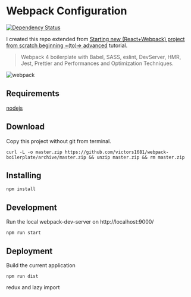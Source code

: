 # Webpack Configuration
[![Dependency Status](https://david-dm.org/victors1681/webpack-boilerplate.svg)](https://david-dm.org/victors1681/webpack-boilerplate) 

I created this repo extended from [Starting new (React+Webpack) project from scratch beginning =(to)=> advanced](https://github.com/victors1681/webpack-demo) tutorial.

> Webpack 4 boilerplate with Babel, SASS, eslint, DevServer, HMR, Jest, Prettier and Performances and Optimization Techniques.
 
 ![webpack](https://cdn-images-1.medium.com/max/2000/1*y2PxPRAMevq1yY_j9gQBVg.jpeg)
 
## Requirements 
 [nodejs](https://nodejs.org/en/)
 
## Download
Copy this project without git from terminal.
```
curl -L -o master.zip https://github.com/victors1681/webpack-boilerplate/archive/master.zip && unzip master.zip && rm master.zip

```

## Installing

```
npm install
```

## Development
Run the local webpack-dev-server on http://localhost:9000/
```
npm run start
```

## Deployment
Build the current application
```
npm run dist
```
redux and lazy import
